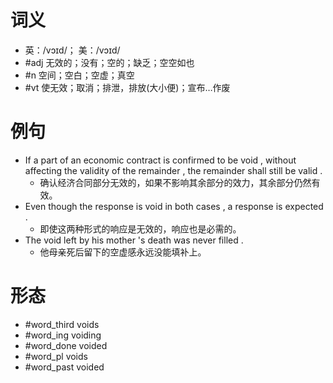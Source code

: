 # 词义
- 英：/vɔɪd/； 美：/vɔɪd/
- #adj 无效的；没有；空的；缺乏；空空如也
- #n 空间；空白；空虚；真空
- #vt 使无效；取消；排泄，排放(大小便)；宣布…作废
# 例句
- If a part of an economic contract is confirmed to be void , without affecting the validity of the remainder , the remainder shall still be valid .
	- 确认经济合同部分无效的，如果不影响其余部分的效力，其余部分仍然有效。
- Even though the response is void in both cases , a response is expected .
	- 即使这两种形式的响应是无效的，响应也是必需的。
- The void left by his mother 's death was never filled .
	- 他母亲死后留下的空虚感永远没能填补上。
# 形态
- #word_third voids
- #word_ing voiding
- #word_done voided
- #word_pl voids
- #word_past voided
